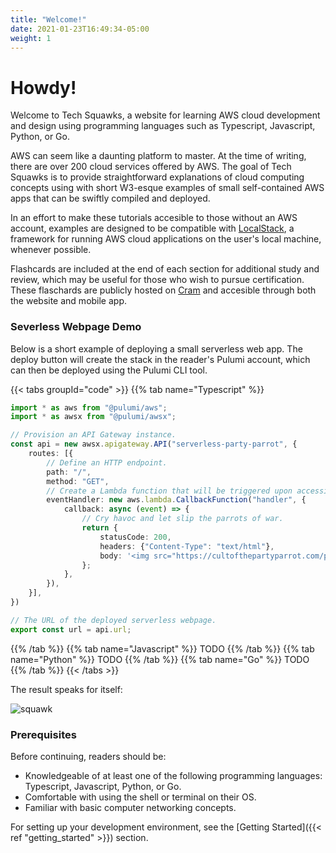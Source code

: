 ```yaml
---
title: "Welcome!"
date: 2021-01-23T16:49:34-05:00
weight: 1
---
```


# Howdy!

Welcome to Tech Squawks, a website for learning AWS cloud development and design using programming languages such as Typescript, Javascript, Python,
or Go.

AWS can seem like a daunting platform to master. At the time of writing, there are over 200 cloud services offered by AWS. 
The goal of Tech Squawks is to provide straightforward explanations of cloud computing concepts using with short W3-esque examples of 
small self-contained AWS apps that can be swiftly compiled and deployed.

In an effort to make these tutorials accesible to those without an AWS account, examples are designed to be compatible with
[LocalStack](https://github.com/localstack/localstack), a framework for running AWS cloud applications on the user's local machine, whenever possible. 

Flashcards are included at the end of each section for additional study and review, which may be useful for those who wish to pursue 
certification. These flaschards are publicly hosted on [Cram](https://www.cram.com/) and accesible through both the website and mobile app.

### Severless Webpage Demo

Below is a short example of deploying a small serverless web app. The deploy button will create the stack in the reader's Pulumi account, which can then be deployed using the Pulumi CLI tool.

{{< tabs groupId="code" >}}
{{% tab name="Typescript" %}}
```Typescript
import * as aws from "@pulumi/aws";
import * as awsx from "@pulumi/awsx";

// Provision an API Gateway instance.
const api = new awsx.apigateway.API("serverless-party-parrot", {
    routes: [{
        // Define an HTTP endpoint.
        path: "/",
        method: "GET",
        // Create a Lambda function that will be triggered upon accessing this endpoint.
        eventHandler: new aws.lambda.CallbackFunction("handler", {
            callback: async (event) => {
                // Cry havoc and let slip the parrots of war.
                return {
                    statusCode: 200,
                    headers: {"Content-Type": "text/html"},
                    body: '<img src="https://cultofthepartyparrot.com/parrots/hd/revolutionparrot.gif">',
                };
            },
        }),
    }],
})

// The URL of the deployed serverless webpage.
export const url = api.url;
```
{{% /tab %}}
{{% tab name="Javascript" %}}
TODO
{{% /tab %}}
{{% tab name="Python" %}}
TODO
{{% /tab %}}
{{% tab name="Go" %}}
TODO
{{% /tab %}}
{{< /tabs >}}

The result speaks for itself:

![squawk](https://cultofthepartyparrot.com/parrots/hd/revolutionparrot.gif)

### Prerequisites

Before continuing, readers should be:

- Knowledgeable of at least one of the following programming languages: Typescript, Javascript, Python, or Go.
- Comfortable with using the shell or terminal on their OS.
- Familiar with basic computer networking concepts.

For setting up your development environment, see the  [Getting Started]({{< ref "getting_started" >}}) section.